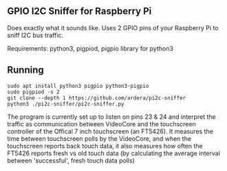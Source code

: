 ## GPIO I2C Sniffer for Raspberry Pi
Does exactly what it sounds like. Uses 2 GPIO pins of your Raspberry Pi to sniff I2C bus traffic.

Requirements: python3, pigpiod, pigpio library for python3

## Running
    
    sudo apt install python3 pigpio python3-pigpio
    sudo pigpiod -s 2
    git clone --depth 1 https://github.com/ardera/pi2c-sniffer
    python3 ./pi2c-sniffer/pi2c-sniffer.py

The program is currently set up to listen on pins 23 & 24 and interpret the traffic as communication between VideoCore and the touchscreen controller of the Offical 7 inch touchscreen (an FT5426). It measures the time between touchscreen polls by the VideoCore, and when the touchscreen reports back touch data, it also measures how often the FT5426 reports fresh vs old touch data (by calculating the average interval between 'successful', fresh touch data polls)
